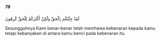 ##### 78

<span class="ayah">لَقَدْ جِئْنَٰكُم بِٱلْحَقِّ وَلَٰكِنَّ أَكْثَرَكُمْ لِلْحَقِّ كَٰرِهُونَ</span>

<span class="ayah_translation">Sesungguhnya Kami benar-benar telah memhawa kebenaran kepada kamu tetapi kebanyakan di antara kamu benci pada kebenaran itu.</span>
